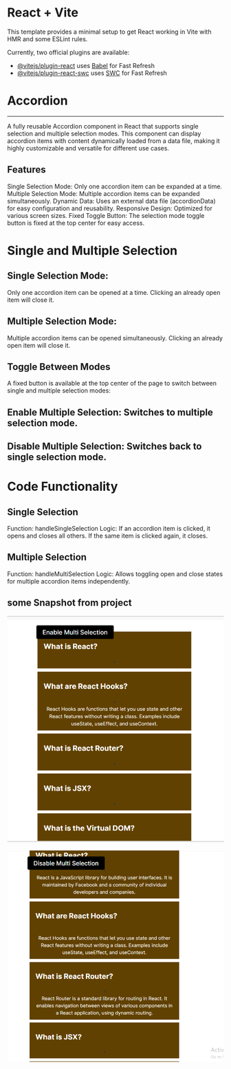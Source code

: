 # React + Vite

This template provides a minimal setup to get React working in Vite with HMR and some ESLint rules.

Currently, two official plugins are available:

- [@vitejs/plugin-react](https://github.com/vitejs/vite-plugin-react/blob/main/packages/plugin-react/README.md) uses [Babel](https://babeljs.io/) for Fast Refresh
- [@vitejs/plugin-react-swc](https://github.com/vitejs/vite-plugin-react-swc) uses [SWC](https://swc.rs/) for Fast Refresh

# Accordion
------------------------------------------------------------------------------------------------------------------------------------

A fully reusable Accordion component in React that supports single selection and multiple selection modes. This component can display accordion items with content dynamically loaded from a data file, making it highly customizable and versatile for different use cases.

## Features
Single Selection Mode: Only one accordion item can be expanded at a time.
Multiple Selection Mode: Multiple accordion items can be expanded simultaneously.
Dynamic Data: Uses an external data file (accordionData) for easy configuration and reusability.
Responsive Design: Optimized for various screen sizes.
Fixed Toggle Button: The selection mode toggle button is fixed at the top center for easy access.

# Single and Multiple Selection
## Single Selection Mode:

Only one accordion item can be opened at a time.
Clicking an already open item will close it.

## Multiple Selection Mode:

Multiple accordion items can be opened simultaneously.
Clicking an already open item will close it.

## Toggle Between Modes
A fixed button is available at the top center of the page to switch between single and multiple selection modes:

## Enable Multiple Selection: Switches to multiple selection mode.
## Disable Multiple Selection: Switches back to single selection mode.


# Code Functionality
## Single Selection
Function: handleSingleSelection
Logic: If an accordion item is clicked, it opens and closes all others. If the same item is clicked again, it closes.
## Multiple Selection
Function: handleMultiSelection
Logic: Allows toggling open and close states for multiple accordion items independently.

## some Snapshot from project 

![alt text](image.png)

![alt text](image-1.png)
